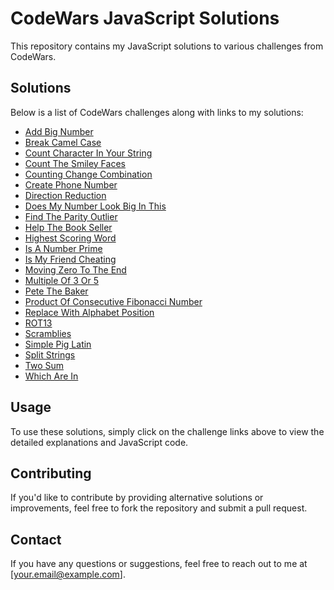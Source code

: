 # CodeWars JavaScript Solutions

This repository contains my JavaScript solutions to various challenges from CodeWars.

## Solutions

Below is a list of CodeWars challenges along with links to my solutions:

- [Add Big Number](./add-big-numbers.js)
- [Break Camel Case](./break-camel-case.js)
- [Count Character In Your String](./count-character-in-your-string.js)
- [Count The Smiley Faces](./count-the-smiley-faces.js)
- [Counting Change Combination](./counting-change-combination.js)
- [Create Phone Number](./create-phone-number.js)
- [Direction Reduction](./direction-reduction.js)
- [Does My Number Look Big In This](./does-my-number-look-big-in-this.js)
- [Find The Parity Outlier](./find-the-parity-outlier.js)
- [Help The Book Seller](./help-the-book-seller.js)
- [Highest Scoring Word](./highest-scoring-word.js)
- [Is A Number Prime](./is-a-number-prime.js)
- [Is My Friend Cheating](./is-my-friend-cheating.js)
- [Moving Zero To The End](./moving-zero-to-the-end.js)
- [Multiple Of 3 Or 5](./multiple-of-3-or-5.js)
- [Pete The Baker](./pete-the-baker.js)
- [Product Of Consecutive Fibonacci Number](./product-of-consecutive-fibo-number.js)
- [Replace With Alphabet Position](./replace-with-alphabet-position.js)
- [ROT13](./rot13.js)
- [Scramblies](./scramblies.js)
- [Simple Pig Latin](./simple-pig-latin.js)
- [Split Strings](./split-strings.js)
- [Two Sum](./two-sum.js)
- [Which Are In](./which-are-in.js)

## Usage

To use these solutions, simply click on the challenge links above to view the detailed explanations and JavaScript code.

## Contributing

If you'd like to contribute by providing alternative solutions or improvements, feel free to fork the repository and submit a pull request.

## Contact

If you have any questions or suggestions, feel free to reach out to me at [your.email@example.com].
